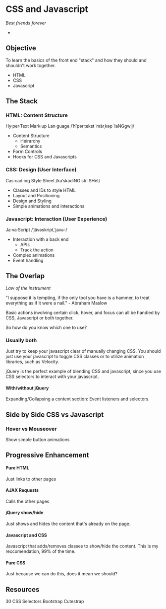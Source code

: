 # CSS and Javascript
*Best friends forever*

-

## Objective

To learn the basics of the front end "stack" and how they should and shouldn't work together.

* HTML
* CSS
* Javascript

## The Stack

### HTML: Content Structure

Hy·per·Text Mark·up Lan·guage
/ˈhīpərˌtekst ˈmärˌkəp ˈlaNGɡwij/

* Content Structure
  * Heirarchy
  * Semantics
* Form Controls
* Hooks for CSS and Javascripts

### CSS: Design (User Interface)

Cas·cad·ing Style Sheet
/kaˈskādiNG stīl SHēt/

* Classes and IDs to style HTML
* Layout and Positioning
* Design and Styling
* Simple animations and interactions

### Javascript: Interaction (User Experience)

Ja·va·Script
/ˈjävəskript,ˈjavə-/

* Interaction with a back end
  * APIs
  * Track the action
* Complex animations
* Event handling

## The Overlap

_Law of the instrument_

"I suppose it is tempting, if the only tool you have is a hammer, to treat everything as if it were a nail." - Abraham Maslow

Basic actions involving certain click, hover, and focus can all be handled by CSS, Javascript or both together.

So how do you know which one to use?

### Usually both

Just try to keep your javascript clear of manually changing CSS. You should just use your javascript to toggle CSS classes or to utilize animation libraries, such as Velocity.

jQuery is the perfect example of blending CSS and javascript, since you use CSS selectors to interact with your javascript.

#### With/without jQuery

Expanding/Collapsing a content section: Event listeners and selectors.

## Side by Side CSS vs Javascript

### Hover vs Mouseover

Show simple button animations

## Progressive Enhancement

#### Pure HTML

Just links to other pages

#### AJAX Requests

Calls the other pages

#### jQuery show/hide

Just shows and hides the content that's already on the page.

#### Javascript and CSS

Javascript that adds/removes classes to show/hide the content. This is my reccomendation, 99% of the time.

#### Pure CSS

Just because we can do this, does it mean we should?

## Resources

30 CSS Selectors
Bootstrap
Cutestrap